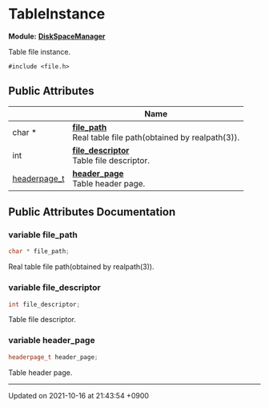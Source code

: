 

# TableInstance

**Module:** **[DiskSpaceManager](/Modules/DiskSpaceManager)**



Table file instance. 


`#include <file.h>`

## Public Attributes

|                | Name           |
| -------------- | -------------- |
| char * | **[file_path](/Classes/TableInstance#variable-file_path)** <br>Real table file path(obtained by realpath(3)).  |
| int | **[file_descriptor](/Classes/TableInstance#variable-file_descriptor)** <br>Table file descriptor.  |
| <a href="/Modules/DiskSpaceManager#typedef-headerpage-t">headerpage_t</a> | **[header_page](/Classes/TableInstance#variable-header_page)** <br>Table header page.  |

## Public Attributes Documentation

### variable file_path

```cpp
char * file_path;
```

Real table file path(obtained by realpath(3)). 

### variable file_descriptor

```cpp
int file_descriptor;
```

Table file descriptor. 

### variable header_page

```cpp
headerpage_t header_page;
```

Table header page. 

-------------------------------

Updated on 2021-10-16 at 21:43:54 +0900
